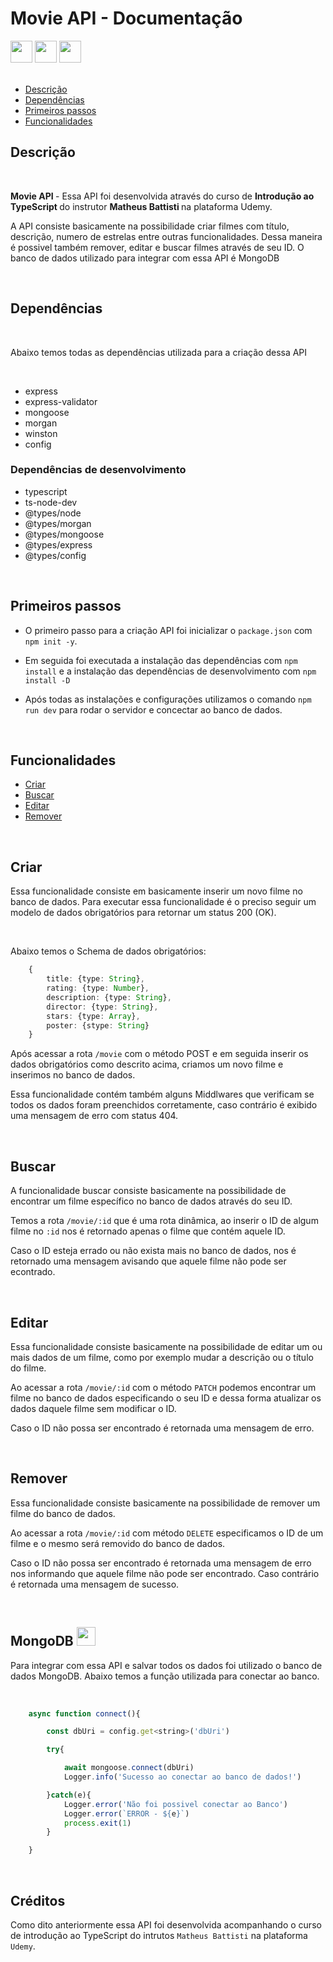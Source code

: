 # Movie API - Documentação

<div>

<img style="height: 35px" src="https://cdn.jsdelivr.net/gh/devicons/devicon/icons/typescript/typescript-original.svg" />
<img style="height: 35px" src="https://cdn.jsdelivr.net/gh/devicons/devicon/icons/nodejs/nodejs-original.svg" />
<img style="height: 35px" src="https://cdn.jsdelivr.net/gh/devicons/devicon/icons/mongodb/mongodb-original-wordmark.svg" />

</div>

<br>

- <a href='#desc'> Descrição </a>
- <a href='#dep'> Dependências </a>
- <a href='#inst'> Primeiros passos </a>
- <a href='#func'> Funcionalidades </a>

<h2 id='desc'> Descrição </h2>

<br>

<p>
    <strong> Movie API </strong> - Essa API foi desenvolvida através do curso de <strong> Introdução ao TypeScript </strong> do instrutor <strong> Matheus Battisti </strong> na plataforma Udemy.
</p>
<p>
    A API consiste basicamente na possibilidade criar filmes com título, descrição, numero de estrelas entre outras funcionalidades. Dessa maneira é possivel também remover, editar e buscar filmes através de seu ID. O banco de dados utilizado para integrar com essa API é MongoDB
</p>

<br>

<h2 id='dep'> Dependências </h2>

<br>

<p> Abaixo temos todas as dependências utilizada para a criação dessa API </p>

<br>

- express
- express-validator
- mongoose
- morgan
- winston
- config

<h3> Dependências de desenvolvimento </h3>

- typescript
- ts-node-dev
- @types/node
- @types/morgan
- @types/mongoose
- @types/express
- @types/config

<br>

<h2 id='inst'> Primeiros passos </h2>

- O primeiro passo para a criação API foi inicializar o `package.json` com `npm init -y`.

- Em seguida foi executada a instalação das dependências com `npm install` e a instalação das dependências de desenvolvimento com `npm install -D`

- Após todas as instalações e configurações utilizamos o comando `npm run dev` para rodar o servidor e concectar ao banco de dados.

<br>

<h2 id='func'> Funcionalidades </h2>

- <a href='#create'> Criar </a>
- <a href='#busc'> Buscar </a>
- <a href='#'> Editar </a>
- <a href='#'> Remover </a>

<br>

<h2 id='create'> Criar </h2>

<p>
    Essa funcionalidade consiste em basicamente inserir um novo filme no banco de dados. Para executar essa funcionalidade é o preciso seguir um modelo de dados obrigatórios para retornar um status 200 (OK).
</p>

<br>

<p> Abaixo temos o Schema de dados obrigatórios: </p>

```ts
    {
        title: {type: String},
        rating: {type: Number},
        description: {type: String},
        director: {type: String},
        stars: {type: Array},
        poster: {stype: String}
    }
```

Após acessar a rota ``` /movie ``` com o método POST e em seguida inserir os dados obrigatórios como descrito acima, criamos um novo filme e inserimos no banco de dados.

Essa funcionalidade contém também alguns Middlwares que verificam se todos os dados foram preenchidos corretamente, caso contrário é exibido uma mensagem de erro com status 404.

<br>

<h2 id='busc'> Buscar </h2>

<p>
    A funcionalidade buscar consiste basicamente na possibilidade de encontrar um filme específico no banco de dados através do seu ID.
</p>

Temos a rota ` /movie/:id ` que é uma rota dinâmica, ao inserir o ID de algum filme no ` :id ` nos é retornado apenas o filme que contém aquele ID.

Caso o ID esteja errado ou não exista mais no banco de dados, nos é retornado uma mensagem avisando que aquele filme não pode ser econtrado.

<br>

<h2 id='edit'> Editar </h2>

<p>
    Essa funcionalidade consiste basicamente na possibilidade de editar um ou mais dados de um filme, como por exemplo mudar a descrição ou o título do filme.
</p>

Ao acessar a rota ` /movie/:id ` com o método ` PATCH ` podemos encontrar um filme no banco de dados especificando o seu ID e dessa forma atualizar os dados daquele filme sem modificar o ID.

<p>
    Caso o ID não possa ser encontrado é retornada uma mensagem de erro.
</p>

<br>

<h2 id='edit'> Remover </h2>

<p>
    Essa funcionalidade consiste basicamente na possibilidade de remover um filme do banco de dados.
</p>

Ao acessar a rota ` /movie/:id ` com método ` DELETE ` especificamos o ID de um filme e o mesmo será removido do banco de dados.

<p>
    Caso o ID não possa ser encontrado é retornada uma mensagem de erro nos informando que aquele filme não pode ser encontrado. Caso contrário é retornada uma mensagem de sucesso.
</p>

<br>

<h2> MongoDB <img style="height: 30px" src="https://cdn.jsdelivr.net/gh/devicons/devicon/icons/mongodb/mongodb-original-wordmark.svg" /> </h2>

<p>
    Para integrar com essa API e salvar todos os dados foi utilizado o banco de dados MongoDB. Abaixo temos a função utilizada para conectar ao banco.
</p>

<br>

```js
    async function connect(){

        const dbUri = config.get<string>('dbUri')

        try{

            await mongoose.connect(dbUri)
            Logger.info('Sucesso ao conectar ao banco de dados!')

        }catch(e){
            Logger.error('Não foi possivel conectar ao Banco')
            Logger.error(`ERROR - ${e}`)
            process.exit(1)
        }

    }
```
<br>

<h2> Créditos </h2>

Como dito anteriormente essa API foi desenvolvida acompanhando o curso de introdução ao TypeScript do intrutos ` Matheus Battisti ` na plataforma `Udemy`.


